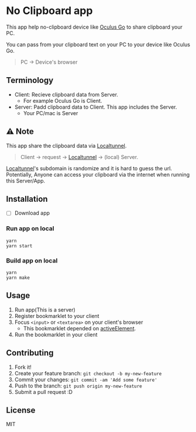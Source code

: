 # No Clipboard app

This app help no-clipboard device like [Oculus Go](https://www.oculus.com/go/) to share clipboard your PC.

You can pass from your clipboard text on your PC to your device like Oculus Go.

> PC -> Device's browser

## Terminology

- Client: Recieve clipboard data from Server.
    - For example Oculus Go is Client.
- Server: Padd clipboard data to Client. This app includes the Server.
    - Your PC/mac is Server

## :warning: Note

This app share the clipboard data via [Localtunnel](https://localtunnel.github.io/www/).

> Client -> request -> [Localtunnel](https://localtunnel.github.io/www/) -> (local) Server.

[Localtunnel](https://localtunnel.github.io/www/)'s subdomain is randomize and it is hard to guess the url.
Potentially, Anyone can access your clipboard via the internet when running this Server/App.

## Installation

- [ ] Download app

### Run app on local

    yarn
    yarn start

### Build app on local

    yarn
    yarn make

## Usage

1. Run app(This is a server)
2. Register bookmarklet to your client
3. Focus `<input>` or `<textarea>` on your client's browser
    - This bookmarklet depended on [activeElement](https://developer.mozilla.org/en-US/docs/Web/API/DocumentOrShadowRoot/activeElement).
4. Run the bookmarklet in your client

## Contributing

1. Fork it!
2. Create your feature branch: `git checkout -b my-new-feature`
3. Commit your changes: `git commit -am 'Add some feature'`
4. Push to the branch: `git push origin my-new-feature`
5. Submit a pull request :D

## License

MIT

